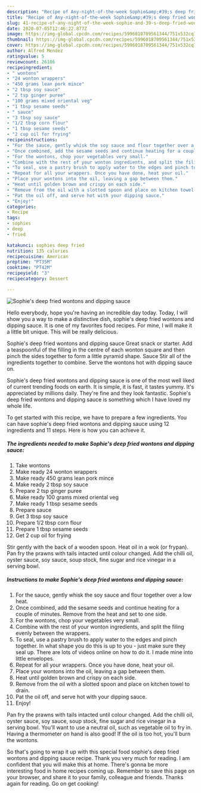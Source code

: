 ```yaml
---
description: "Recipe of Any-night-of-the-week Sophie&amp;#39;s deep fried wontons and dipping sauce"
title: "Recipe of Any-night-of-the-week Sophie&amp;#39;s deep fried wontons and dipping sauce"
slug: 41-recipe-of-any-night-of-the-week-sophie-and-39-s-deep-fried-wontons-and-dipping-sauce
date: 2020-07-05T12:46:22.877Z
image: https://img-global.cpcdn.com/recipes/5996018709561344/751x532cq70/sophies-deep-fried-wontons-and-dipping-sauce-recipe-main-photo.jpg
thumbnail: https://img-global.cpcdn.com/recipes/5996018709561344/751x532cq70/sophies-deep-fried-wontons-and-dipping-sauce-recipe-main-photo.jpg
cover: https://img-global.cpcdn.com/recipes/5996018709561344/751x532cq70/sophies-deep-fried-wontons-and-dipping-sauce-recipe-main-photo.jpg
author: Alfred Mendez
ratingvalue: 5
reviewcount: 26186
recipeingredient:
- " wontons"
- "24 wonton wrappers"
- "450 grams lean pork mince"
- "2 tbsp soy sauce"
- "2 tsp ginger puree"
- "100 grams mixed oriental veg"
- "1 tbsp sesame seeds"
- " sauce"
- "3 tbsp soy sauce"
- "1/2 tbsp corn flour"
- "1 tbsp sesame seeds"
- "2 cup oil for frying"
recipeinstructions:
- "For the sauce, gently whisk the soy sauce and flour together over a low heat."
- "Once combined, add the sesame seeds and continue heating for a couple of minutes. Remove from the heat and set to one side."
- "For the wontons, chop your vegetables very small."
- "Combine with the rest of your wonton ingredients, and split the filing evenly between the wrappers."
- "To seal, use a pastry brush to apply water to the edges and pinch together. In what shape you do this is up to you - just make sure they seal up. There are lots of videos online on how to do it. I made mine into little envelopes."
- "Repeat for all your wrappers. Once you have done, heat your oil."
- "Place your wontons into the oil, leaving a gap between them."
- "Heat until golden brown and crispy on each side."
- "Remove from the oil with a slotted spoon and place on kitchen towel to drain."
- "Pat the oil off, and serve hot with your dipping sauce."
- "Enjoy!"
categories:
- Recipe
tags:
- sophies
- deep
- fried

katakunci: sophies deep fried 
nutrition: 135 calories
recipecuisine: American
preptime: "PT35M"
cooktime: "PT42M"
recipeyield: "3"
recipecategory: Dessert

---
```



![Sophie&#39;s deep fried wontons and dipping sauce](https://img-global.cpcdn.com/recipes/5996018709561344/751x532cq70/sophies-deep-fried-wontons-and-dipping-sauce-recipe-main-photo.jpg)

Hello everybody, hope you're having an incredible day today. Today, I will show you a way to make a distinctive dish, sophie&#39;s deep fried wontons and dipping sauce. It is one of my favorites food recipes. For mine, I will make it a little bit unique. This will be really delicious.

Sophie&#39;s deep fried wontons and dipping sauce Great snack or starter. Add a teaspoonful of the filling in the centre of each wonton square and then pinch the sides together to form a little pyramid shape. Sauce Stir all of the ingredients together to combine. Serve the wontons hot with dipping sauce on.

Sophie&#39;s deep fried wontons and dipping sauce is one of the most well liked of current trending foods on earth. It is simple, it is fast, it tastes yummy. It's appreciated by millions daily. They're fine and they look fantastic. Sophie&#39;s deep fried wontons and dipping sauce is something which I have loved my whole life.


To get started with this recipe, we have to prepare a few ingredients. You can have sophie&#39;s deep fried wontons and dipping sauce using 12 ingredients and 11 steps. Here is how you can achieve it.

<!--inarticleads1-->

##### The ingredients needed to make Sophie&#39;s deep fried wontons and dipping sauce:

1. Take  wontons
1. Make ready 24 wonton wrappers
1. Make ready 450 grams lean pork mince
1. Make ready 2 tbsp soy sauce
1. Prepare 2 tsp ginger puree
1. Make ready 100 grams mixed oriental veg
1. Make ready 1 tbsp sesame seeds
1. Prepare  sauce
1. Get 3 tbsp soy sauce
1. Prepare 1/2 tbsp corn flour
1. Prepare 1 tbsp sesame seeds
1. Get 2 cup oil for frying


Stir gently with the back of a wooden spoon. Heat oil in a wok (or frypan). Pan fry the prawns with tails intacted until colour changed. Add the chilli oil, oyster sauce, soy sauce, soup stock, fine sugar and rice vinegar in a serving bowl. 

<!--inarticleads2-->

##### Instructions to make Sophie&#39;s deep fried wontons and dipping sauce:

1. For the sauce, gently whisk the soy sauce and flour together over a low heat.
1. Once combined, add the sesame seeds and continue heating for a couple of minutes. Remove from the heat and set to one side.
1. For the wontons, chop your vegetables very small.
1. Combine with the rest of your wonton ingredients, and split the filing evenly between the wrappers.
1. To seal, use a pastry brush to apply water to the edges and pinch together. In what shape you do this is up to you - just make sure they seal up. There are lots of videos online on how to do it. I made mine into little envelopes.
1. Repeat for all your wrappers. Once you have done, heat your oil.
1. Place your wontons into the oil, leaving a gap between them.
1. Heat until golden brown and crispy on each side.
1. Remove from the oil with a slotted spoon and place on kitchen towel to drain.
1. Pat the oil off, and serve hot with your dipping sauce.
1. Enjoy!


Pan fry the prawns with tails intacted until colour changed. Add the chilli oil, oyster sauce, soy sauce, soup stock, fine sugar and rice vinegar in a serving bowl. You&#39;ll want to use a neutral oil, such as vegetable oil to fry in. Having a thermometer on hand is also good! If the oil is too hot, you&#39;ll burn the wontons. 

So that's going to wrap it up with this special food sophie&#39;s deep fried wontons and dipping sauce recipe. Thank you very much for reading. I am confident that you will make this at home. There's gonna be more interesting food in home recipes coming up. Remember to save this page on your browser, and share it to your family, colleague and friends. Thanks again for reading. Go on get cooking!
